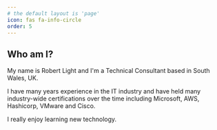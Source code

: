 ```yaml
---
# the default layout is 'page'
icon: fas fa-info-circle
order: 5
---
```


## Who am I?

My name is Robert Light and I'm a Technical Consultant based in South Wales, UK.

I have many years experience in the IT industry and have held many industry-wide certifications over the time including Microsoft, AWS, Hashicorp, VMware and Cisco.

I really enjoy learning new technology.

